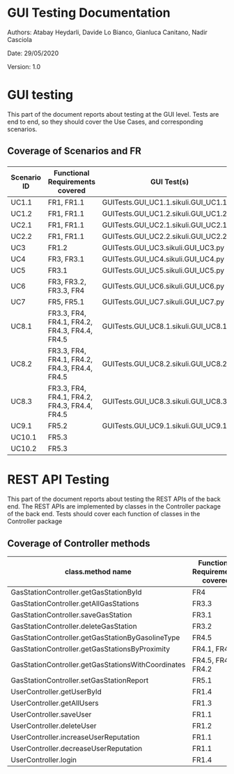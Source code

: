 # GUI  Testing Documentation 

Authors: Atabay Heydarli, Davide Lo Bianco, Gianluca Canitano, Nadir Casciola

Date: 29/05/2020

Version: 1.0

# GUI testing

This part of the document reports about testing at the GUI level. Tests are end to end, so they should cover the Use Cases, and corresponding scenarios.

## Coverage of Scenarios and FR

### 

| Scenario ID | Functional Requirements covered | GUI Test(s) |
| ----------- | ------------------------------- | ----------- | 
| UC1.1  | FR1, FR1.1  | GUITests.GUI_UC1.1.sikuli.GUI_UC1.1.py |
| UC1.2  | FR1, FR1.1  | GUITests.GUI_UC1.2.sikuli.GUI_UC1.2.py | 
| UC2.1  | FR1, FR1.1  | GUITests.GUI_UC2.1.sikuli.GUI_UC2.1.py | 
| UC2.2  | FR1, FR1.1  | GUITests.GUI_UC2.2.sikuli.GUI_UC2.2.py |
| UC3  | FR1.2       | GUITests.GUI_UC3.sikuli.GUI_UC3.py  |             
| UC4  | FR3, FR3.1  | GUITests.GUI_UC4.sikuli.GUI_UC4.py |
| UC5  | FR3.1       | GUITests.GUI_UC5.sikuli.GUI_UC5.py |             
| UC6  | FR3, FR3.2, FR3.3, FR4 |GUITests.GUI_UC6.sikuli.GUI_UC6.py | 
| UC7  | FR5, FR5.1  | GUITests.GUI_UC7.sikuli.GUI_UC7.py|
| UC8.1  | FR3.3, FR4, FR4.1, FR4.2, FR4.3, FR4.4, FR4.5 |GUITests.GUI_UC8.1.sikuli.GUI_UC8.1.py| 
| UC8.2  | FR3.3, FR4, FR4.1, FR4.2, FR4.3, FR4.4, FR4.5 |GUITests.GUI_UC8.2.sikuli.GUI_UC8.2.py| 
| UC8.3  | FR3.3, FR4, FR4.1, FR4.2, FR4.3, FR4.4, FR4.5 |GUITests.GUI_UC8.3.sikuli.GUI_UC8.3.py|
| UC9.1  | FR5.2 | GUITests.GUI_UC9.1.sikuli.GUI_UC9.1.py |
| UC10.1 | FR5.3 | |
| UC10.2 | FR5.3 |  |       

# REST  API  Testing

This part of the document reports about testing the REST APIs of the back end. The REST APIs are implemented by classes in the Controller package of the back end. 
Tests should cover each function of classes in the Controller package

## Coverage of Controller methods


| class.method name | Functional Requirements covered |REST  API Test(s) | 
| ----------- | ------------------------------- | ----------- | 
| GasStationController.getGasStationById | FR4                             | getGasStationByIdApiTest() |     
|  GasStationController.getAllGasStations        | FR3.3                             |  getAllGasStationsApiTest()           |             
|GasStationController.saveGasStation        |   FR3.1                              | saveGasStationApiTest()            |             
| GasStationController.deleteGasStation       | FR3.2                                |           deleteGasStationApiTest()  |             
| GasStationController.getGasStationByGasolineType        |   FR4.5                              |        getGasStationsByGasolineApiTest()     |             
|GasStationController.getGasStationsByProximity        |  FR4.1, FR4.2                               |       getGasStationsByProximityApiTest()      |
|GasStationController.getGasStationsWithCoordinates        |  FR4.5, FR4.1, FR4.2                               |     getGasStationsWithCoordinates()        |
|GasStationController.setGasStationReport        | FR5.1                                |       setGasStationReportApiTest()      |
|UserController.getUserById        |     FR1.4                            |     getUserByIdApiTest()        |
|UserController.getAllUsers        |          FR1.3                       |      getAllUsersApiTest()       |
|UserController.saveUser        |               FR1.1                  |         saveUserApiTest()    |
|UserController.deleteUser        |               FR1.2                  |        deleteUserApiTest()     |
|UserController.increaseUserReputation        |        FR1.1                         |         increaseUserReputationApiTest()    |
|UserController.decreaseUserReputation        |           FR1.1                      |      decreaseUserReputationApiTest()       |
|UserController.login        |                            FR1.4     |       loginApiTest()      |             